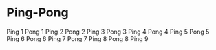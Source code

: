 
# Ping-Pong
Ping 1
Pong 1
Ping 2
Pong 2
Ping 3
Pong 3
Ping 4
Pong 4
Ping 5
Pong 5
Ping 6
Pong 6
Ping 7
Pong 7
Ping 8
Pong 8
Ping 9

